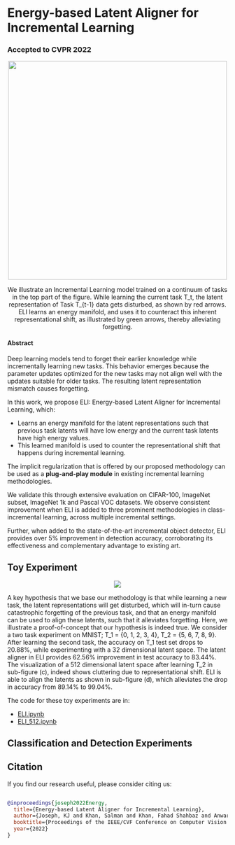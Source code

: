 # Energy-based Latent Aligner for Incremental Learning

### Accepted to CVPR 2022

<p align="center" width="100%">
<img src="https://user-images.githubusercontent.com/4231550/159659561-17bea6a6-5228-42e6-a811-eb18d37c48e9.png" width="500"/>
</p>
<p align="center" width="80%">
We illustrate an Incremental Learning model trained on a continuum of tasks in the top part of the figure. While learning the current task T_t, the latent representation of Task T_{t-1} data gets disturbed, as shown by red arrows. ELI learns an energy manifold, and uses it to counteract this inherent representational shift, as illustrated by green arrows, thereby alleviating forgetting.</p>

#### Abstract
Deep learning models tend to forget their earlier knowledge while incrementally learning new tasks. This behavior emerges because the parameter updates optimized for the new tasks may not align well with the updates suitable for older tasks. The resulting latent representation mismatch causes forgetting. 

In this work, we propose ELI: Energy-based Latent Aligner for Incremental Learning, which:
- Learns an energy manifold for the latent representations such that previous task latents will have low energy and the current task latents have high energy values. 
- This learned manifold is used to counter the representational shift that happens during incremental learning.

The implicit regularization that is offered by our proposed methodology can be used as a **plug-and-play module** in existing incremental learning methodologies. 

We validate this through extensive evaluation on CIFAR-100, ImageNet subset, ImageNet 1k and Pascal VOC datasets. We observe consistent improvement when ELI is added to three prominent methodologies in class-incremental learning, across multiple incremental settings. 

Further, when added to the state-of-the-art incremental object detector, ELI provides over 5% improvement in detection accuracy, corroborating its effectiveness and complementary advantage to existing art.


[//]: # (## Methodology)

[//]: # ()
[//]: # (<p align="center" width="100%">)

[//]: # (<img src="https://user-images.githubusercontent.com/4231550/159659616-23f6d790-35b3-4be3-b183-c5afda18e9d9.png" width="600"/>)

[//]: # (</p>)


## Toy Experiment

<p align="center" width="100%">
<img src="https://user-images.githubusercontent.com/4231550/159659669-be756c6b-1948-4cd1-9ab7-acec9c69030b.png"/>
</p>

A key hypothesis that we base our methodology is that while learning a new task, the latent representations will get disturbed, which will in-turn cause catastrophic forgetting of the previous task, and that an energy manifold can be used to align these latents, such that it alleviates forgetting. Here, we illustrate a proof-of-concept that our hypothesis is indeed true.
We consider a two task experiment on MNIST; T_1 = {0, 1, 2, 3, 4}, T_2 = {5, 6, 7, 8, 9}. After learning the second task, the accuracy on T_1 test set drops to 20.88%, while experimenting with a 32 dimensional latent space.
The latent aligner in ELI provides 62.56% improvement in test accuracy to 83.44%.
The visualization of a 512 dimensional latent space after learning T_2 in sub-figure (c), indeed shows cluttering due to representational shift. ELI is able to align the latents as shown in sub-figure (d), which alleviates the drop in accuracy from 89.14% to 99.04%.

The code for these toy experiments are in:
- [ELI.ipynb](https://github.com/JosephKJ/ELI/blob/main/ELI.ipynb)
- [ELI_512.ipynb](https://github.com/JosephKJ/ELI/blob/main/ELI_512.ipynb)
## Classification and Detection Experiments


## Citation
If you find our research useful, please consider citing us:

```BibTeX

@inproceedings{joseph2022Energy,
  title={Energy-based Latent Aligner for Incremental Learning},
  author={Joseph, KJ and Khan, Salman and Khan, Fahad Shahbaz and Anwar, Rao Muhammad and Balasubramanian, Vineeth},
  booktitle={Proceedings of the IEEE/CVF Conference on Computer Vision and Pattern Recognition},
  year={2022}
}
```
